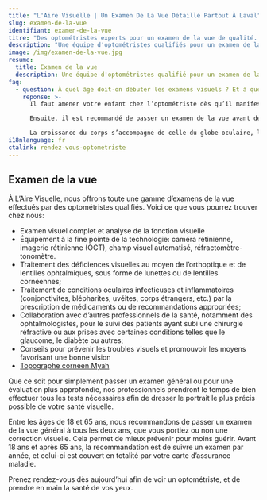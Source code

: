 ```yaml
---
title: "L'Aire Visuelle | Un Examen De La Vue Détaillé Partout À Laval"
slug: examen-de-la-vue
identifiant: examen-de-la-vue
titre: "Des optométristes experts pour un examen de la vue de qualité. Faites confiance à notre service d'optométrie renommé."
description: "Une équipe d'optométristes qualifiés pour un examen de la vue fiable."
image: /img/examen-de-la-vue.jpg
resume:
  title: Examen de la vue
  description: Une équipe d'optométristes qualifié pour un examen de la vue fiable.
faq: 
  - question: À quel âge doit-on débuter les examens visuels ? Et à quelle fréquence par la suite?
    reponse: >-
      Il faut amener votre enfant chez l’optométriste dès qu’il manifeste une plainte visuelle ou un comportement vous faisant douter d’un problème de vision. Dès l’âge de trois ans, à l’aide de dessins et de tests objectifs, l’optométriste pourra identifier le trouble visuel de votre enfant. 

      Ensuite, il est recommandé de passer un examen de la vue avant de débuter la maternelle pour s’assurer du bon fonctionnement du système visuel, car ce dernier peut avoir un impact important sur l’apprentissage.

      La croissance du corps s’accompagne de celle du globe oculaire, la vision peut changer et un examen visuel annuel est fortement recommandé. De plus, personne n’est à l’abri des maladies oculaires et des complications! Certaines pathologies s’installent sans symptômes préalables. Faire vérifier la santé de vos yeux une fois par année vous permet de bénéficier de la meilleure santé oculaire possible et de la meilleure vision s’y associant.
i18nlanguage: fr
ctalink: rendez-vous-optometriste
---
```


## Examen de la vue

À L’Aire Visuelle, nous offrons toute une gamme d’examens de la vue effectués par des optométristes qualifiés. Voici ce que vous pourrez trouver chez nous:

- Examen visuel complet et analyse de la fonction visuelle
- Équipement à la fine pointe de la technologie: caméra rétinienne, imagerie rétinienne (OCT), champ visuel automatisé, réfractomètre-tonomètre.
- Traitement des déficiences visuelles au moyen de l’orthoptique et de lentilles ophtalmiques, sous forme de lunettes ou de lentilles cornéennes;
- Traitement de conditions oculaires infectieuses et inflammatoires (conjonctivites, blépharites, uvéites, corps étrangers, etc.) par la prescription de médicaments ou de recommandations appropriées;
- Collaboration avec d’autres professionnels de la santé, notamment des ophtalmologistes, pour le suivi des patients ayant subi une chirurgie réfractive ou aux prises avec certaines conditions telles que le glaucome, le diabète ou autres;
- Conseils pour prévenir les troubles visuels et promouvoir les moyens favorisant une bonne vision
- [Topographe cornéen Myah](https://topconmyah.com/fr/)

Que ce soit pour simplement passer un examen général ou pour une évaluation plus approfondie, nos professionnels prendront le temps de bien effectuer tous les tests nécessaires afin de dresser le portrait le plus précis possible de votre santé visuelle.

Entre les âges de 18 et 65 ans, nous recommandons de passer un examen de la vue général à tous les deux ans, que vous portiez ou non une correction visuelle. Cela permet de mieux prévenir pour moins guérir. Avant 18 ans et après 65 ans, la recommandation est de suivre un examen par année, et celui-ci est couvert en totalité par votre carte d’assurance maladie. 

Prenez rendez-vous dès aujourd’hui afin de voir un optométriste, et de prendre en main la santé de vos yeux.
